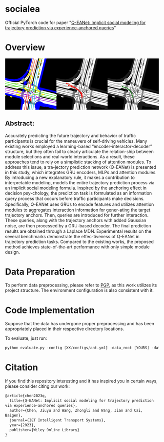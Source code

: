 # socialea
Official PyTorch code for paper "[Q-EANet: Implicit social modeling for trajectory prediction via experience-anchored queries](http://doi.org/10.1049/itr2.12477 )"

# Overview
![image](images/Joint_left_turn.gif)
## Abstract: 
Accurately predicting the future trajectory and behavior of trafﬁc participants is crucial for the maneuvers of self-driving vehicles. Many existing works employed a learning-based “encoder-interactor-decoder” structure, but they often fail to clearly articulate the relation-ship between module selections and real-world interactions. As a result, these approaches tend to rely on a simplistic stacking of attention modules. To address this issue, a tra-jectory prediction network (Q-EANet) is presented in this study, which integrates GRU encoders, MLPs and attention modules. By introducing a new explanatory rule, it makes a contribution to interpretable modeling, models the entire trajectory prediction process via an implicit social modeling formula. Inspired by the anchoring effect in decision psy-chology, the prediction task is formulated as an information query process that occurs before trafﬁc participants make decisions. Speciﬁcally, Q-EANet uses GRUs to encode features and utilizes attention modules to aggregates interaction information for gener-ating the target trajectory anchors. Then, queries are introduced for further interaction. These queries, along with the trajectory anchors with added Gaussian noise, are then processed by a GRU-based decoder. The ﬁnal prediction results are obtained through a Laplace MDN. Experimental results on the several benchmarks demonstrate the effec-tiveness of Q-EANet in trajectory prediction tasks. Compared to the existing works, the proposed method achieves state-of-the-art performance with only simple module design.

# Data Preparation
To perform data preprocessing, please refer to [PGP](https://github.com/nachiket92/PGP), as this work utilizes its project structure.
The environment configuration is also consistent with it.

# Code Implementation
 Suppose that the data has undergone proper preprocessing and has been appropriately placed in their respective directory locations.

 To evaluate, just run:
 
 ```python
 python evaluate.py -config [XX/configs/ant.yml] -data_root [YOURS] -data_dir [YOURS] -output_dir [YOURS] -checkpoint [XX/outputs/checkpoints/best.tar]
 ```

# Citation
If you find this repository interesting and it has inspired you in certain ways, please consider citing our work:
```
@article{chen2023q,
  title={Q-EANet: Implicit social modeling for trajectory prediction via experience-anchored queries},
  author={Chen, Jiuyu and Wang, Zhongli and Wang, Jian and Cai, Baigen},
  journal={IET Intelligent Transport Systems},
  year={2023},
  publisher={Wiley Online Library}
}
```
